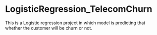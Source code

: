 # LogisticRegression_TelecomChurn
This is a Logistic regression project in which model is predicting that whether the customer will be churn or not.
